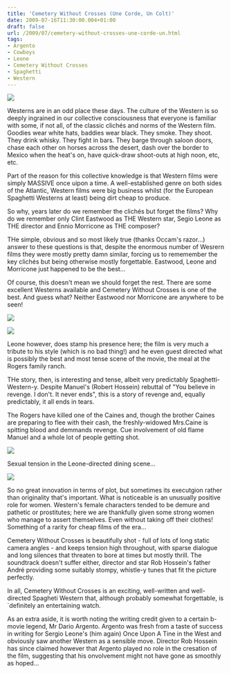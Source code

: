 ```yaml
---
title: 'Cemetery Without Crosses (Une Corde, Un Colt)'
date: 2009-07-16T11:30:00.004+01:00
draft: false
url: /2009/07/cemetery-without-crosses-une-corde-un.html
tags: 
- Argento
- Cowboys
- Leone
- Cemetery Without Crosses
- Spaghetti
- Western
---
```


![](/blogspot/AVvXsEjwMEOAghqIHX49wpW7XOseBZKSZ71vb7nlPvBDN6rmxT68dnrf_FssLIs71JZIiiNvmFI_KggMG_k4uYQ_MTVe4akXnl6um5lm6Rph1KzvLrF3K56TfCeINoCxArVhYM1TGk4RmcCWm14/s400/cemetery%20without%20crosses.jpg)  
  
Westerns are in an odd place these days. The culture of the Western is so deeply ingrained in our collective consciousness that everyone is familiar with some, if not all, of the classic clichés and norms of the Western film. Goodies wear white hats, baddies wear black. They smoke. They shoot. They drink whisky. They fight in bars. They barge through saloon doors, chase each other on horses across the desert, dash over the border to Mexico when the heat's on, have quick-draw shoot-outs at high noon, etc, etc.  
  
Part of the reason for this collective knowledge is that Western films were simply MASSIVE once uipon a time. A well-established genre on both sides of the Atlantic, Western films were big business whilst (for the European Spaghetti Westerns at least) being dirt cheap to produce.  
  
So why, years later do we remember the clichés but forget the films? Why do we remember only Clint Eastwood as THE Western star, Segio Leone as THE director and Ennio Morricone as THE composer?  
  
THe simple, obvious and so most likely true (thanks Occam's razor...) answer to these questions is that, despite the enormous number of Wesrern films they were mostly pretty damn similar, forcing us to rememember the key clichés but being otherwise mostly forgettable. Eastwood, Leone and Morricone just happened to be the best...  
  
Of course, this doesn't mean we should forget the rest. There are some excellent Westerns available and Cemetery Without Crosses is one of the best. And guess what? Neither Eastwood nor Morricone are anywhere to be seen!  
  
![](/blogspot/AVvXsEj7E1LZB5wkRgp4pHrg9Zc6erR8-jLR9Av56O5GB-enMdeNq2BAnRtDqLzGL-_MmpSaYACb2GtWyKTtog_dYzxO4RDRQcQb6cy6two_Btbmyck_ewWxlxuIznnqZy1wMSnLL4ZbjF2223o/s400/vlcsnap-00001.jpg)  
  
![](/blogspot/AVvXsEgIrwYiRrqYsuecM1MlHJuvwzOqpKlCnXJwtC-rAcrtQJtkY9cEsVwFRhYFre1N2vhHT-ynoDenPx-pGXomOJ4lg5G9Sl1-xJjVMFKRaN1ncgFRVB0uQNkKOGvdyxWo2wNgZ5EoUl1ECs4/s400/vlcsnap-00002.jpg)  
  
Leone however, does stamp his presence here; the film is very much a tribute to his style (which is no bad thing!) and he even guest directed what is possibly the best and most tense scene of the movie, the meal at the Rogers family ranch.  
  
THe story, then, is interesting and tense, albeit very predictably Spaghetti-Western-y. Despite Manuel's (Robert Hossein) rebuttal of "You believe in revenge. I don't. It never ends", this is a story of revenge and, equally predictably, it all ends in tears.  
  
The Rogers have killed one of the Caines and, though the brother Caines are preparing to flee with their cash, the freshly-widowed Mrs.Caine is spitting blood and demmands revenge. Cue involvement of old flame Manuel and a whole lot of people getting shot.  
  

![](/blogspot/AVvXsEhBGQEQ15O3mFDdRaWPgeqJS-gxipERrxVNbL3ewQys1uqIjA7rFw6WIrztvhFwO5JLIDk27qoBxwKPe7utgM_j1KlRt-D2g38Flq6lY8E7zdrrKVaRrlyNo4ex_bCJL9WlURdGuRXMHew/s400/vlcsnap-00003.jpg)

Sexual tension in the Leone-directed dining scene...  

  
![](/blogspot/AVvXsEguwu7OYe4J5-Qddh3X8ENiXMzdkHPyu93mgA2XCQ_yluGsnoinSLiiS2cRLkLPG_HvLp7HFsdIcfmSqwDMU0sZylmrAObRRD6iu2LFZgbXnk_rL9Ur3TrBiXW9PbYTo_tflnupi7ryeIg/s400/vlcsnap-00004.jpg)  
  
So no great innovation in terms of plot, but sometimes its executgion rather than originality that's important. What is noticeable is an unusually positive role for women. Western's female characters tended to be demure and pathetic or prostitutes; here we are thankfully given some strong women who manage to assert themselves. Even without taking off their clothes! Something of a rarity for cheap films of the era...  
  
Cemetery Without Crosses is beautifully shot - full of lots of long static camera angles - and keeps tension high throughout, with sparse dialogue and long silences that threaten to bore at times but mostly thrill. The soundtrack doesn't suffer either, director and star Rob Hossein's father André providing some suitably stompy, whistle-y tunes that fit the picture perfectly.  
  
In all, Cemetery Without Crosses is an exciting, well-written and well-directed Spagheti Western that, although probably somewhat forgettable, is \`definitely an entertaining watch.  
  
As an extra aside, it is worth noting the writing credit given to a certain b-movie legend, Mr Dario Argento. Argento was fresh from a taste of success in writing for Sergio Leone's (him again) Once Upon A Tine in the West and obviously saw another Western as a sensible move. Director Rob Hossein has since claimed however that Argento played no role in the cresation of the film, suggesting that his onvolvement might not have gone as smoothly as hoped...